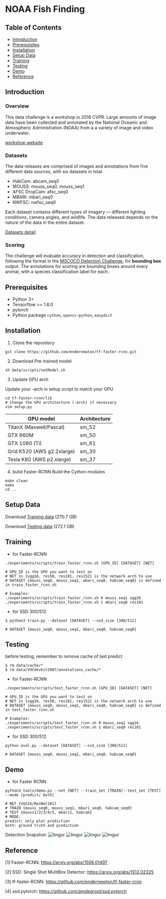 # NOAA Fish Finding

## Table of Contents
- <a href='##Introduction'>Introduction</a>
- <a href='#Prerequisites'>Prerequisites</a>
- <a href='#Installation'>Installation</a>
- <a href='#Setup Data'>Setup Data</a>
- <a href='#Training'>Training</a>
- <a href='#Testing'>Testing</a>
- <a href='#Demo'>Demo</a>
- <a href='#references'>Reference</a>

## Introduction
### Overview
This data challenge is a workshop in 2018 CVPR. Large amounts of image data have been collected and annotated by the National Oceanic and Atmospheric Administration (NOAA) from a a variety of image and video underwater.

[workshop website](http://www.viametoolkit.org/cvpr-2018-workshop-data-challenge/)
### Datasets
The data releases are comprised of images and annotations from five different data sources, with six datasets in total.

- HabCam: abcam_seq0
- MOUSS: mouss_seq0, mouss_seq1
- AFSC DropCam: afsc_seq0
- MBARI: mbari_seq0
- NWFSC: nwfsc_seq0

Each dataset contains different types of imagery — different lighting conditions, camera angles, and wildlife. The data released depends on the nature of the data in the entire dataset.

[Datasets detail](http://www.viametoolkit.org/cvpr-2018-workshop-data-challenge/challenge-data-description/)

### Scoring
The challenge will evaluate accuracy in detection and classification, following the format in the [MSCOCO Detection Challenge](http://cocodataset.org/#detection-2017), for **bounding box** output. 
The annotations for scoring are bounding boxes around every animal, with a species classification label for each.

## Prerequisites
- Python 3+
- Tensorflow >= 1.6.0
- pytorch
- Python package `cython`, `opencv-python`, `easydict`

## Installation
1. Clone the repository
  ```
  git clone https://github.com/endernewton/tf-faster-rcnn.git
  ```
2. Download Pre-trained model
```
sh data/scripts/setModel.sh
```

3. Update GPU arch

Update your -arch in setup script to match your GPU
  ```
  cd tf-faster-rcnn/lib
  # Change the GPU architecture (-arch) if necessary
  vim setup.py
  ```

  | GPU model    | Architecture |
  | ------------- | ------------- |
  | TitanX (Maxwell/Pascal) | sm_52 |
  | GTX 960M | sm_50 |
  | GTX 1080 (Ti) | sm_61 |
  | Grid K520 (AWS g2.2xlarge) | sm_30 |
  | Tesla K80 (AWS p2.xlarge) | sm_37 |

4. bulid Faster-RCNN
Build the Cython modules
  ```Shell
  make clean
  make
  cd ..
  ```


## Setup Data
Download [Training data](https://challenge.kitware.com/girder#collection/5a722b2c56357d621cd46c22/folder/5ada227756357d4ff856f54d) (270.7 GB)

Download [Testing data](https://challenge.kitware.com/girder#item/5af21e0f56357d4ff85723d6) (272.1 GB)


  
## Training
- for Faster-RCNN
```
./experiments/scripts/train_faster_rcnn.sh [GPU_ID] [DATASET] [NET]

# GPU_ID is the GPU you want to test on
# NET in {vgg16, res50, res101, res152} is the network arch to use
# DATASET {mouss_seq0, mouss_seq1, mbari_seq0, habcam_seq0} is defined in train_faster_rcnn.sh

# Examples:
./experiments/scripts/train_faster_rcnn.sh 0 mouss_seq1 vgg16
./experiments/scripts/train_faster_rcnn.sh 1 mbari_seq0 res101
```
- for SSD 300/512
```
$ python3 train.py --dataset [DATASET] --ssd_size [300/512]

# DATASET {mouss_seq0, mouss_seq1, mbari_seq0, habcam_seq0}
```

## Testing
before testing, remember to remove cache of last predict
```
$ rm data/cache/*
$ rm data/VOCdevkit2007/annotations_cache/*
```

- for Faster-RCNN
```
./experiments/scripts/test_faster_rcnn.sh [GPU_ID] [DATASET] [NET]

# GPU_ID is the GPU you want to test on
# NET in {vgg16, res50, res101, res152} is the network arch to use
# DATASET {mouss_seq0, mouss_seq1, mbari_seq0, habcam_seq0} is defined in test_faster_rcnn.sh

# Examples:
./experiments/scripts/test_faster_rcnn.sh 0 mouss_seq1 vgg16
./experiments/scripts/test_faster_rcnn.sh 1 mbari_seq0 res101
```

- for SSD 300/512
```
python eval.py --dataset [DATASET] --ssd_size [300/512]

# DATASET {mouss_seq0, mouss_seq1, mbari_seq0, habcam_seq0}
```
## Demo
- for Faster RCNN
```
python3 tools/demo.py --net [NET] --train_set [TRAIN]--test_set [TEST] --mode [predict/ both]

# NET {VGG16/ResNet101}
# TRAIN {mouss_seq0, mouss_seq1, mbari_seq0, habcam_seq0}
# TEST {mouss1/2/3/4/5, mbari1, habcam}
# MODE: 
predict: only plot prediction
both: ground truth and prediction
```

Detection Snapshot:
![Imgur](https://i.imgur.com/taxCKzh.png)
![Imgur](https://i.imgur.com/11R8K7i.png)
![Imgur](https://i.imgur.com/oaev5Kr.png)
![Imgur](https://i.imgur.com/8hu6HQD.png)

## Reference
[1] Faster-RCNN: https://arxiv.org/abs/1506.01497

[2] SSD: Single Shot MultiBox Detector: https://arxiv.org/abs/1512.02325

[3] tf-faster-RCNN: https://github.com/endernewton/tf-faster-rcnn

[4] ssd.pytorch: https://github.com/amdegroot/ssd.pytorch